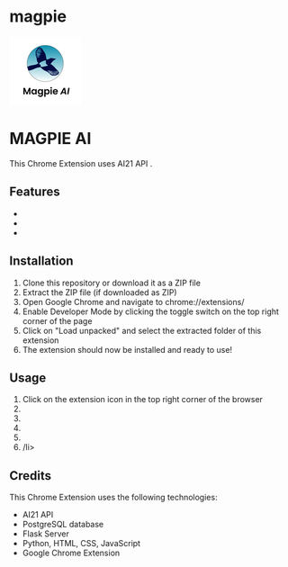 # magpie
![Magpie AI Logo Project](./frontend/icon.png)


<!DOCTYPE html>
<html>
<body>
	<h1>MAGPIE AI</h1>
	<p>This Chrome Extension uses AI21 API .</p>
	<h2>Features</h2>
	<ul>
		<li></li>
		<li></li>
		<li></li>
	</ul>
	<h2>Installation</h2>
	<ol>
		<li>Clone this repository or download it as a ZIP file</li>
		<li>Extract the ZIP file (if downloaded as ZIP)</li>
		<li>Open Google Chrome and navigate to chrome://extensions/</li>
		<li>Enable Developer Mode by clicking the toggle switch on the top right corner of the page</li>
		<li>Click on "Load unpacked" and select the extracted folder of this extension</li>
		<li>The extension should now be installed and ready to use!</li>
	</ol>
	<h2>Usage</h2>
	<ol>
		<li>Click on the extension icon in the top right corner of the browser</li>
		<li></li>
		<li></li>
		<li></li>
		<li></li>
		<li>/li>
	</ol>
	<h2>Credits</h2>
	<p>This Chrome Extension uses the following technologies:</p>
	<ul>
		<li>AI21 API</li>
		<li>PostgreSQL database</li>
	        <li>Flask Server</li>
		<li>Python, HTML, CSS, JavaScript</li>
		<li>Google Chrome Extension </li>
	</ul>
</body>
</html>
